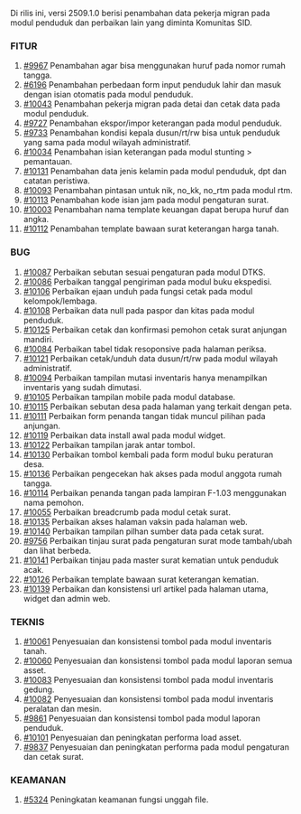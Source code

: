 Di rilis ini, versi 2509.1.0 berisi penambahan data pekerja migran pada modul penduduk dan perbaikan lain yang diminta Komunitas SID.


### FITUR

1. [#9967](https://github.com/OpenSID/OpenSID/issues/9967) Penambahan agar bisa menggunakan huruf pada nomor rumah tangga.
2. [#6196](https://github.com/OpenSID/OpenSID/issues/6196) Penambahan perbedaan form input penduduk lahir dan masuk dengan isian otomatis pada modul penduduk.
3. [#10043](https://github.com/OpenSID/OpenSID/issues/10043) Penambahan pekerja migran pada detai dan cetak data pada modul penduduk.
4. [#9727](https://github.com/OpenSID/OpenSID/issues/9727) Penambahan ekspor/impor keterangan pada modul penduduk.
5. [#9733](https://github.com/OpenSID/OpenSID/issues/9733) Penambahan kondisi kepala dusun/rt/rw bisa untuk penduduk yang sama pada modul wilayah administratif.
6. [#10034](https://github.com/OpenSID/OpenSID/issues/10034) Penambahan isian keterangan pada modul stunting > pemantauan.
7. [#10131](https://github.com/OpenSID/OpenSID/issues/10131) Penambahan data jenis kelamin pada modul penduduk, dpt dan catatan peristiwa.
8. [#10093](https://github.com/OpenSID/OpenSID/issues/10093) Penambahan pintasan untuk nik, no_kk, no_rtm pada modul rtm.
9. [#10113](https://github.com/OpenSID/OpenSID/issues/10113) Penambahan kode isian jam pada modul pengaturan surat.
10. [#10003](https://github.com/OpenSID/OpenSID/issues/10003) Penambahan nama template keuangan dapat berupa huruf dan angka.
11. [#10112](https://github.com/OpenSID/OpenSID/issues/10112) Penambahan template bawaan surat keterangan harga tanah.


### BUG

1. [#10087](https://github.com/OpenSID/OpenSID/issues/10087) Perbaikan sebutan sesuai pengaturan pada modul DTKS.
2. [#10086](https://github.com/OpenSID/OpenSID/issues/10086) Perbaikan tanggal pengiriman pada modul buku ekspedisi.
3. [#10106](https://github.com/OpenSID/OpenSID/issues/10106) Perbaikan ejaan unduh pada fungsi cetak pada modul kelompok/lembaga.
4. [#10108](https://github.com/OpenSID/OpenSID/issues/10108) Perbaikan data null pada paspor dan kitas pada modul penduduk.
5. [#10125](https://github.com/OpenSID/OpenSID/issues/10125) Perbaikan cetak dan konfirmasi pemohon cetak surat anjungan mandiri.
6. [#10084](https://github.com/OpenSID/OpenSID/issues/10084) Perbaikan tabel tidak resoponsive pada halaman periksa.
7. [#10121](https://github.com/OpenSID/OpenSID/issues/10121) Perbaikan cetak/unduh data dusun/rt/rw pada modul wilayah administratif.
8. [#10094](https://github.com/OpenSID/OpenSID/issues/10094) Perbaikan tampilan mutasi inventaris hanya menampilkan inventaris yang sudah dimutasi.
9. [#10105](https://github.com/OpenSID/OpenSID/issues/10105) Perbaikan tampilan mobile pada modul database. 
10. [#10115](https://github.com/OpenSID/OpenSID/issues/10115) Perbaikan sebutan desa pada halaman yang terkait dengan peta.
11. [#10111](https://github.com/OpenSID/OpenSID/issues/10111) Perbaikan form penanda tangan tidak muncul pilihan pada anjungan.
12. [#10119](https://github.com/OpenSID/OpenSID/issues/10119) Perbaikan data install awal pada modul widget.
13. [#10122](https://github.com/OpenSID/OpenSID/issues/10122) Perbaikan tampilan jarak antar tombol.
14. [#10130](https://github.com/OpenSID/OpenSID/issues/10130) Perbaikan tombol kembali pada form modul buku peraturan desa.
15. [#10136](https://github.com/OpenSID/OpenSID/issues/10136) Perbaikan pengecekan hak akses pada modul anggota rumah tangga.
16. [#10114](https://github.com/OpenSID/OpenSID/issues/10114) Perbaikan penanda tangan pada lampiran F-1.03 menggunakan nama pemohon.
17. [#10055](https://github.com/OpenSID/OpenSID/issues/10055) Perbaikan breadcrumb pada modul cetak surat.
18. [#10135](https://github.com/OpenSID/OpenSID/issues/10135) Perbaikan akses halaman vaksin pada halaman web.
19. [#10140](https://github.com/OpenSID/OpenSID/issues/10140) Perbaikan tampilan pilhan sumber data pada cetak surat.
20. [#9756](https://github.com/OpenSID/OpenSID/issues/9756) Perbaikan tinjau surat pada pengaturan surat mode tambah/ubah dan lihat berbeda.
21. [#10141](https://github.com/OpenSID/OpenSID/issues/10141) Perbaikan tinjau pada master surat kematian untuk penduduk acak.
22. [#10126](https://github.com/OpenSID/OpenSID/issues/10126) Perbaikan template bawaan surat keterangan kematian.
22. [#10139](https://github.com/OpenSID/OpenSID/issues/10139) Perbaikan dan konsistensi url artikel pada halaman utama, widget dan admin web.


### TEKNIS

1. [#10061](https://github.com/OpenSID/OpenSID/issues/10061) Penyesuaian dan konsistensi tombol pada modul inventaris tanah.
2. [#10060](https://github.com/OpenSID/OpenSID/issues/10060) Penyesuaian dan konsistensi tombol pada modul laporan semua asset.
3. [#10083](https://github.com/OpenSID/OpenSID/issues/10083) Penyesuaian dan konsistensi tombol pada modul inventaris gedung.
4. [#10082](https://github.com/OpenSID/OpenSID/issues/10082) Penyesuaian dan konsistensi tombol pada modul inventaris peralatan dan mesin.
5. [#9861](https://github.com/OpenSID/OpenSID/issues/9861) Penyesuaian dan konsistensi tombol pada modul laporan penduduk.
6. [#10101](https://github.com/OpenSID/OpenSID/issues/10101) Penyesuaian dan peningkatan performa load asset.
7. [#9837](https://github.com/OpenSID/OpenSID/issues/9837) Penyesuaian dan peningkatan performa pada modul pengaturan dan cetak surat.


### KEAMANAN

1. [#5324](https://github.com/OpenSID/premium/issues/5324) Peningkatan keamanan fungsi unggah file.